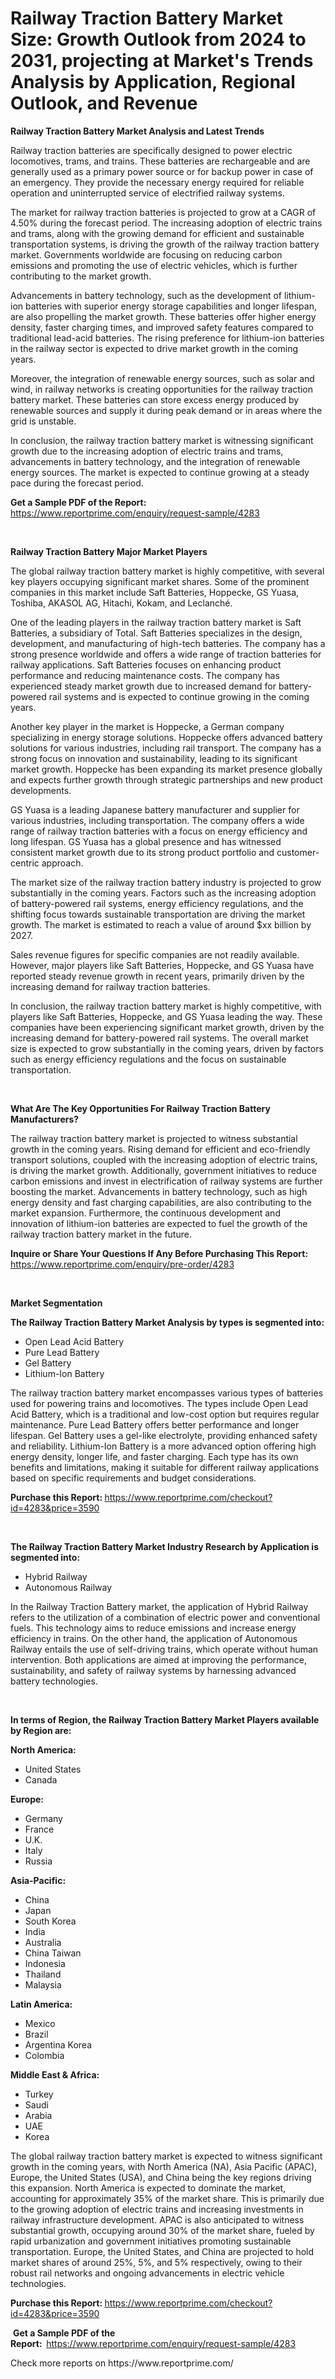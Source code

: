 <p><h1>Railway Traction Battery Market Size: Growth Outlook from 2024 to 2031, projecting at Market's Trends Analysis by Application, Regional Outlook, and Revenue</h1></p><p><strong>Railway Traction Battery Market Analysis and Latest Trends</strong></p>
<p><p>Railway traction batteries are specifically designed to power electric locomotives, trams, and trains. These batteries are rechargeable and are generally used as a primary power source or for backup power in case of an emergency. They provide the necessary energy required for reliable operation and uninterrupted service of electrified railway systems.</p><p>The market for railway traction batteries is projected to grow at a CAGR of 4.50% during the forecast period. The increasing adoption of electric trains and trams, along with the growing demand for efficient and sustainable transportation systems, is driving the growth of the railway traction battery market. Governments worldwide are focusing on reducing carbon emissions and promoting the use of electric vehicles, which is further contributing to the market growth.</p><p>Advancements in battery technology, such as the development of lithium-ion batteries with superior energy storage capabilities and longer lifespan, are also propelling the market growth. These batteries offer higher energy density, faster charging times, and improved safety features compared to traditional lead-acid batteries. The rising preference for lithium-ion batteries in the railway sector is expected to drive market growth in the coming years.</p><p>Moreover, the integration of renewable energy sources, such as solar and wind, in railway networks is creating opportunities for the railway traction battery market. These batteries can store excess energy produced by renewable sources and supply it during peak demand or in areas where the grid is unstable.</p><p>In conclusion, the railway traction battery market is witnessing significant growth due to the increasing adoption of electric trains and trams, advancements in battery technology, and the integration of renewable energy sources. The market is expected to continue growing at a steady pace during the forecast period.</p></p>
<p><strong>Get a Sample PDF of the Report:&nbsp;</strong> <a href="https://www.reportprime.com/enquiry/request-sample/4283">https://www.reportprime.com/enquiry/request-sample/4283</a></p>
<p>&nbsp;</p>
<p><strong>Railway Traction Battery Major Market Players</strong></p>
<p><p>The global railway traction battery market is highly competitive, with several key players occupying significant market shares. Some of the prominent companies in this market include Saft Batteries, Hoppecke, GS Yuasa, Toshiba, AKASOL AG, Hitachi, Kokam, and Leclanché.</p><p>One of the leading players in the railway traction battery market is Saft Batteries, a subsidiary of Total. Saft Batteries specializes in the design, development, and manufacturing of high-tech batteries. The company has a strong presence worldwide and offers a wide range of traction batteries for railway applications. Saft Batteries focuses on enhancing product performance and reducing maintenance costs. The company has experienced steady market growth due to increased demand for battery-powered rail systems and is expected to continue growing in the coming years.</p><p>Another key player in the market is Hoppecke, a German company specializing in energy storage solutions. Hoppecke offers advanced battery solutions for various industries, including rail transport. The company has a strong focus on innovation and sustainability, leading to its significant market growth. Hoppecke has been expanding its market presence globally and expects further growth through strategic partnerships and new product developments.</p><p>GS Yuasa is a leading Japanese battery manufacturer and supplier for various industries, including transportation. The company offers a wide range of railway traction batteries with a focus on energy efficiency and long lifespan. GS Yuasa has a global presence and has witnessed consistent market growth due to its strong product portfolio and customer-centric approach.</p><p>The market size of the railway traction battery industry is projected to grow substantially in the coming years. Factors such as the increasing adoption of battery-powered rail systems, energy efficiency regulations, and the shifting focus towards sustainable transportation are driving the market growth. The market is estimated to reach a value of around $xx billion by 2027.</p><p>Sales revenue figures for specific companies are not readily available. However, major players like Saft Batteries, Hoppecke, and GS Yuasa have reported steady revenue growth in recent years, primarily driven by the increasing demand for railway traction batteries.</p><p>In conclusion, the railway traction battery market is highly competitive, with players like Saft Batteries, Hoppecke, and GS Yuasa leading the way. These companies have been experiencing significant market growth, driven by the increasing demand for battery-powered rail systems. The overall market size is expected to grow substantially in the coming years, driven by factors such as energy efficiency regulations and the focus on sustainable transportation.</p></p>
<p>&nbsp;</p>
<p><strong>What Are The Key Opportunities For Railway Traction Battery Manufacturers?</strong></p>
<p><p>The railway traction battery market is projected to witness substantial growth in the coming years. Rising demand for efficient and eco-friendly transport solutions, coupled with the increasing adoption of electric trains, is driving the market growth. Additionally, government initiatives to reduce carbon emissions and invest in electrification of railway systems are further boosting the market. Advancements in battery technology, such as high energy density and fast charging capabilities, are also contributing to the market expansion. Furthermore, the continuous development and innovation of lithium-ion batteries are expected to fuel the growth of the railway traction battery market in the future.</p></p>
<p><strong>Inquire or Share Your Questions If Any Before Purchasing This Report:</strong> <a href="https://www.reportprime.com/enquiry/pre-order/4283">https://www.reportprime.com/enquiry/pre-order/4283</a></p>
<p>&nbsp;</p>
<p><strong>Market Segmentation</strong></p>
<p><strong>The Railway Traction Battery Market Analysis by types is segmented into:</strong></p>
<p><ul><li>Open Lead Acid Battery</li><li>Pure Lead Battery</li><li>Gel Battery</li><li>Lithium-Ion Battery</li></ul></p>
<p><p>The railway traction battery market encompasses various types of batteries used for powering trains and locomotives. The types include Open Lead Acid Battery, which is a traditional and low-cost option but requires regular maintenance. Pure Lead Battery offers better performance and longer lifespan. Gel Battery uses a gel-like electrolyte, providing enhanced safety and reliability. Lithium-Ion Battery is a more advanced option offering high energy density, longer life, and faster charging. Each type has its own benefits and limitations, making it suitable for different railway applications based on specific requirements and budget considerations.</p></p>
<p><strong>Purchase this Report:&nbsp;</strong><a href="https://www.reportprime.com/checkout?id=4283&price=3590">https://www.reportprime.com/checkout?id=4283&price=3590</a></p>
<p>&nbsp;</p>
<p><strong>The Railway Traction Battery Market Industry Research by Application is segmented into:</strong></p>
<p><ul><li>Hybrid Railway</li><li>Autonomous Railway</li></ul></p>
<p><p>In the Railway Traction Battery market, the application of Hybrid Railway refers to the utilization of a combination of electric power and conventional fuels. This technology aims to reduce emissions and increase energy efficiency in trains. On the other hand, the application of Autonomous Railway entails the use of self-driving trains, which operate without human intervention. Both applications are aimed at improving the performance, sustainability, and safety of railway systems by harnessing advanced battery technologies.</p></p>
<p>&nbsp;</p>
<p><strong>In terms of Region, the Railway Traction Battery Market Players available by Region are:</strong></p>
<p>
    <p> <strong> North America: </strong>
        <ul>
            <li>United States</li>
            <li>Canada</li>
        </ul>
        </p> 
    <p> <strong> Europe: </strong>
        <ul>
            <li>Germany</li>
            <li>France</li>
            <li>U.K.</li>
            <li>Italy</li>
            <li>Russia</li>
        </ul>
        </p> 
    <p> <strong> Asia-Pacific: </strong>
        <ul>
            <li>China</li>
            <li>Japan</li>
            <li>South Korea</li>
            <li>India</li>
            <li>Australia</li>
            <li>China Taiwan</li>
            <li>Indonesia</li>
            <li>Thailand</li>
            <li>Malaysia</li>
        </ul>
        </p> 
    <p> <strong> Latin America: </strong>
        <ul>
            <li>Mexico</li>
            <li>Brazil</li>
            <li>Argentina Korea</li>
            <li>Colombia</li>
        </ul>
        </p> 
    <p> <strong> Middle East & Africa: </strong>
        <ul>
            <li>Turkey</li>
            <li>Saudi</li>
            <li>Arabia</li>
            <li>UAE</li>
            <li>Korea</li>
        </ul>
    </p>
    </p>
<p><p>The global railway traction battery market is expected to witness significant growth in the coming years, with North America (NA), Asia Pacific (APAC), Europe, the United States (USA), and China being the key regions driving this expansion. North America is expected to dominate the market, accounting for approximately 35% of the market share. This is primarily due to the growing adoption of electric trains and increasing investments in railway infrastructure development. APAC is also anticipated to witness substantial growth, occupying around 30% of the market share, fueled by rapid urbanization and government initiatives promoting sustainable transportation. Europe, the United States, and China are projected to hold market shares of around 25%, 5%, and 5% respectively, owing to their robust rail networks and ongoing advancements in electric vehicle technologies.</p></p>
<p><strong>Purchase this Report: </strong><a href="https://www.reportprime.com/checkout?id=4283&price=3590">https://www.reportprime.com/checkout?id=4283&price=3590</a></p>
<p>&nbsp;<strong>Get a Sample PDF of the Report:&nbsp;&nbsp;</strong><a href="https://www.reportprime.com/enquiry/request-sample/4283">https://www.reportprime.com/enquiry/request-sample/4283</a></p>
<p><strong></strong></p>
<p>Check more reports on https://www.reportprime.com/</p>
